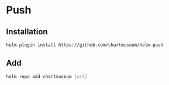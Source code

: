 # Push

## Installation

```sh
helm plugin install https://github.com/chartmuseum/helm-push
```

## Add

```sh
helm repo add chartmuseum [url]
```
